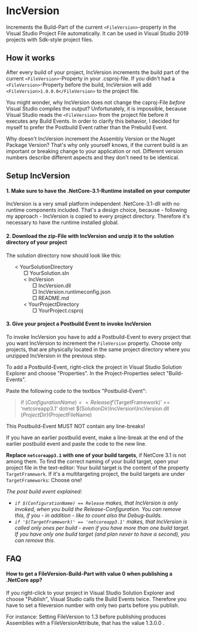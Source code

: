 # IncVersion

Increments the Build-Part of the current `<FileVersion>`-property in the Visual Studio Project File automatically. 
It can be used in Visual Studio 2019 projects with Sdk-style project files.



## How it works

After every build of your project, IncVersion increments the build part of the current `<FileVersion>`-Property in your .csproj-file. If you didn't had 
a `<FileVersion>`-Property before the build, IncVersion will add `<FileVersion>1.0.0.0</FileVersion>` to the project file.

You might wonder, why IncVersion does not change the csproj-File *before* Visual Studio compiles the output? Unfortunately, it is impossible, 
because Visual Studio reads the `<FileVersion>` from the project file before it executes any Build Events. In order to clarify this behavior, 
I decided for myself to prefer the Postbuild Event rather than the Prebuild Event.

Why doesn't IncVersion increment the Assembly Version or the Nuget Package Version? That's why only yourself knows, if the current build is an 
important or breaking change to your application or not. Different version numbers describe different aspects and they don't need to be identical.



## Setup IncVersion

#### 1. Make sure to have the .NetCore-3.1-Runtime installed on your computer

IncVersion is a very small platform independent .NetCore-3.1-dll with no runtime components included. That's a design choice, because - following my
approach - IncVersion is copied to every project directory. Therefore it's necessary to have the runtime installed global.



#### 2. Download the zip-File with IncVersion and unzip it to the solution directory of your project

The solution directory now should look like this:

<ul type="none">
<li>&lt; YourSolutionDirectory</>
<li>
   <ul type="none">
       <li>&#9633; YourSolution.sln</li>
       <li>&lt; IncVersion</li>
       <li>
          <ul type="none">
             <li>&#9633; IncVersion.dll</li>
             <li>&#9633; IncVersion.runtimeconfig.json</li>
             <li>&#9633; README.md</li>
         </ul>
      </li>
      <li>&lt; YourProjectDirectory</li>
      <li>
          <ul type="none">
             <li>&#9633; YourProject.csproj</li>
         </ul>
      </li>
  </ul
</li>
</ul>

#### 3. Give your project a Postbuild Event to invoke IncVersion
To invoke IncVersion you have to add a Postbuild-Event to every project that you want IncVersion to increment the `FileVersion` property. Choose only
projects, that are physically located in the same project directory where you unzipped IncVersion in the previous step.

To add a Postbuild-Event, right-click the project in Visual Studio Solution Explorer and choose "Properties". In the Project-Properties select "Build-Events".


Paste the following code to the textbox "Postbuild-Event":
> if $(ConfigurationName) == Release if '$(TargetFramework)' == 'netcoreapp3.1' dotnet $(SolutionDir)IncVersion\IncVersion.dll $(ProjectDir)$(ProjectFileName)

This Postbuild-Event MUST NOT contain any line-breaks!

If you have an earlier postbuild event, make a line-break at the end of the earlier postbuild event and paste the code to the new line.

**Replace `netcoreapp3.1` with one of your build targets**, if NetCore 3.1 is not among them. To find the correct naming of your build target, 
open your project file in the text-editor: Your build target is the content of the property `TargetFramework`. If it's a multitargeting project,
the build targets are under `TargetFrameworks`: Choose one!

*The post build event explained:*
* _`if $(ConfigurationName) == Release` makes, that IncVersion is only invoked, when you build the Release-Configuration. You can remove this, if you
               - in addition - like to count also the Debug-builds._
* _`if '$(TargetFramework)' == 'netcoreapp3.1'` makes, that IncVersion is called only ones per build - even if you have more than one build target.
  If you have only one build target (and plan never to have a second), you can remove this._


## FAQ

#### How to get a FileVersion-Build-Part with value 0 when publishing a .NetCore app?

If you right-click to your project in Visual Studio Solution Explorer and choose "Publish", Visual Studio calls the Build Events twice. Therefore
you have to set a fileversion number with only two parts before you publish.

For instance: Setting FileVersion to 1.3 before publishing produces Assemblies
with a FileVersionAttribute, that has the value 1.3.0.0 .

